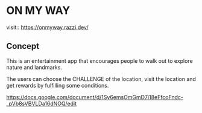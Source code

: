 # ON MY WAY
visit:: https://onmyway.razzi.dev/

Concept
-

This is an entertainment app that encourages people to walk out to explore nature and landmarks.

The users can choose the CHALLENGE of the location, visit the location and get rewards by fulfilling some conditions.


https://docs.google.com/document/d/1Sy6emsOmGmD7i18eFfcoFndc-_pVb8sVBVLDa16dNOQ/edit
